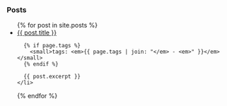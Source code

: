 ### Posts
<ul>
  {% for post in site.posts %}
    <li>
      <a href="{{ post.url }}">{{ post.title }}</a>
      
      {% if page.tags %}
        <small>tags: <em>{{ page.tags | join: "</em> - <em>" }}</em></small>
      {% endif %}
            
      {{ post.excerpt }}
    </li>
  {% endfor %}
</ul>
